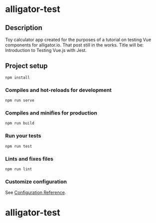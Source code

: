 # alligator-test

## Description
Toy calculator app created for the purposes of a tutorial on testing Vue components for alligator.io. That post still in the works. Title will be: Introduction to Testing Vue.js with Jest.

## Project setup
```
npm install
```

### Compiles and hot-reloads for development
```
npm run serve
```

### Compiles and minifies for production
```
npm run build
```

### Run your tests
```
npm run test
```

### Lints and fixes files
```
npm run lint
```

### Customize configuration
See [Configuration Reference](https://cli.vuejs.org/config/).
# alligator-test
